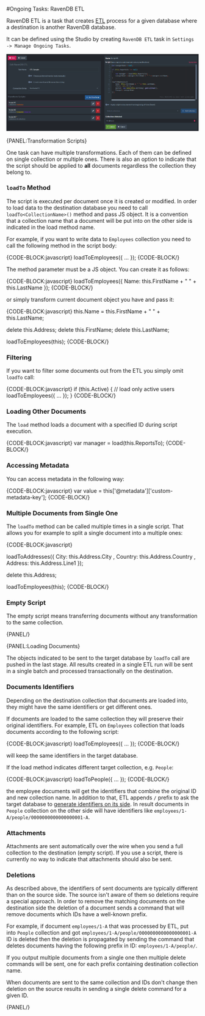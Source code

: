 ﻿#Ongoing Tasks: RavenDB ETL 

RavenDB ETL is a task that creates [ETL](../../../server/ongoing-tasks/etl/basics) process for a given database where a destination is another RavenDB database.


It can be defined using the Studio by creating `RavenDB ETL` task in `Settings -> Manage Ongoing Tasks`.

![Figure 1. Configure RavenDB ETL task](images/raven-etl-setup.png)

{PANEL:Transformation Scripts}

One task can have multiple transformations. Each of them can be defined on single collection or multiple ones. There is also an option to indicate that the script should be applied
to **all** documents regardless the collection they belong to.

### `loadTo` Method

The script is executed per document once it is created or modified. In order to load data to the destination database you need to call `loadTo<CollectionName>()` method and pass JS object.
It is a convention that a collection name that a document will be put into on the other side is indicated in the load method name. 

For example, if you want to write data to `Employees` collection you need to call the following method in the script body:

{CODE-BLOCK:javascript}
loadToEmployees({ ... });
{CODE-BLOCK/}

The method parameter must be a JS object. You can create it as follows:

{CODE-BLOCK:javascript}
loadToEmployees({
    Name: this.FirstName + " " + this.LastName
});
{CODE-BLOCK/}

or simply transform current document object you have and pass it:

{CODE-BLOCK:javascript}
this.Name = this.FirstName + " " + this.LastName;

delete this.Address;
delete this.FirstName;
delete this.LastName;

loadToEmployees(this);
{CODE-BLOCK/}

### Filtering

If you want to filter some documents out from the ETL you simply omit `loadTo` call:

{CODE-BLOCK:javascript}
if (this.Active) {
    // load only active users
    loadToEmployees({ ... });
}
{CODE-BLOCK/}

### Loading Other Documents

The `load` method loads a document with a specified ID during script execution.

{CODE-BLOCK:javascript}
var manager = load(this.ReportsTo);
{CODE-BLOCK/}

### Accessing Metadata

You can access metadata in the following way:

{CODE-BLOCK:javascript}
var value = this['@metadata']['custom-metadata-key'];
{CODE-BLOCK/}

### Multiple Documents from Single One

The `loadTo` method can be called multiple times in a single script. That allows you for example to split a single document into a multiple ones:

{CODE-BLOCK:javascript}

loadToAddresses({
    City: this.Address.City ,
    Country: this.Address.Country ,
    Address: this.Address.Line1
});

delete this.Address;

loadToEmployees(this);
{CODE-BLOCK/}

### Empty Script

The empty script means transferring documents without any transformation to the same collection.

{PANEL/}

{PANEL:Loading Documents}

The objects indicated to be sent to the target database by `loadTo` call are pushed in the last stage. All results created in a single ETL run will be sent in a single
batch and processed transactionally on the destination.

### Documents Identifiers

Depending on the destination collection that documents are loaded into, they might have the same identifiers or get different ones.

If documents are loaded to the same collection they will preserve their original identifiers. For example, ETL on `Employees` collection that loads documents according to the following script:

{CODE-BLOCK:javascript}
loadToEmployees({ ... });
{CODE-BLOCK/}

will keep the same identifiers in the target database. 

If the load method indicates different target collection, e.g. `People`:

{CODE-BLOCK:javascript}
loadToPeople({ ... });
{CODE-BLOCK/}

the employee documents will get the identifiers that combine the original ID and new collection name. In addition to that, ETL appends `/` prefix to
ask the target database to [generate identifiers on its side](../../../client-api/document-identifiers/working-with-document-identifiers#server-side-generated-ids). In result 
documents in `People` collection on the other side will have identifiers like `employees/1-A/people/0000000000000000001-A`.

### Attachments

Attachments are sent automatically over the wire when you send a full collection to the destination (empty script). If you use a script, there is currently no way to indicate
that attachments should also be sent.

### Deletions

As described above, the identifiers of sent documents are typically different than on the source side. The source isn't aware of them so deletions require 
a special approach. In order to remove the matching documents on the destination side the deletion of a document sends a command that will remove documents which IDs have a well-known prefix.

For example, if document `employees/1-A` that was processed by ETL, put into `People` collection and got `employees/1-A/people/0000000000000000001-A` ID is deleted then the deletion 
is propagated by sending the command that deletes documents having the following prefix in ID: `employees/1-A/people/`. 

If you output multiple documents from a single one then multiple delete commands will be sent, one for each prefix containing destination collection name.

When documents are sent to the same collection and IDs don't change then deletion on the source results in sending a single delete command for a given ID.

{PANEL/}
